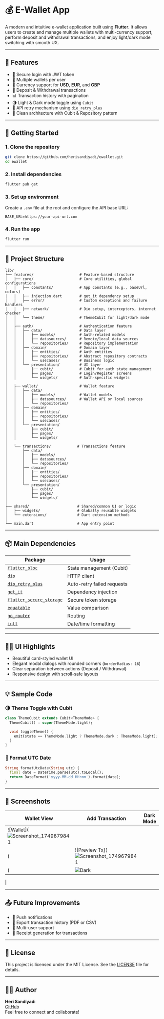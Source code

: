 # 💰 E-Wallet App

A modern and intuitive e-wallet application built using **Flutter**. It allows users to create and manage multiple wallets with multi-currency support, perform deposit and withdrawal transactions, and enjoy light/dark mode switching with smooth UX.

---

## 📱 Features

- 🔐 Secure login with JWT token
- 💼 Multiple wallets per user
- 💱 Currency support for **USD**, **EUR**, and **GBP**
- 💸 Deposit & Withdrawal transactions
- 📊 Transaction history with pagination
- 🌗 Light & Dark mode toggle using `Cubit`
- 🔁 API retry mechanism using `dio_retry_plus`
- 🧠 Clean architecture with Cubit & Repository pattern

---

## 🚀 Getting Started

### 1. Clone the repository

```bash
git clone https://github.com/herisandiyadi/ewallet.git
cd ewallet
```

### 2. Install dependencies

```bash
flutter pub get
```

### 3. Set up environment

Create a `.env` file at the root and configure the API base URL:

```env
BASE_URL=https://your-api-url.com
```

### 4. Run the app

```bash
flutter run
```

---

## 📁 Project Structure

```
lib/
├── features/                     # Feature-based structure
│   ├── core/                     # Core utilities, global configurations
│   │   ├── constants/            # App constants (e.g., baseUrl, colors)
|   |   ├── injection.dart        # get_it dependency setup
│   │   ├── error/                # Custom exceptions and failure handlers
│   │   ├── network/              # Dio setup, interceptors, internet checker
│   │   └── theme/                # ThemeCubit for light/dark mode
│   │
│   ├── auth/                     # Authentication feature
│   │   ├── data/                 # Data layer
│   │   │   ├── models/           # Auth-related models
│   │   │   ├── datasources/      # Remote/local data sources
│   │   │   └── repositories/     # Repository implementation
│   │   ├── domain/               # Domain layer
│   │   │   ├── entities/         # Auth entities
│   │   │   ├── repositories/     # Abstract repository contracts
│   │   │   └── usecases/         # Business logic
│   │   └── presentation/         # UI layer
│   │       ├── cubit/            # Cubit for auth state management
│   │       ├── pages/            # Login/Register screens
│   │       └── widgets/          # Auth-specific widgets
│
│   ├── wallet/                   # Wallet feature
│   │   ├── data/
│   │   │   ├── models/           # Wallet models
│   │   │   ├── datasources/      # Wallet API or local sources
│   │   │   └── repositories/
│   │   ├── domain/
│   │   │   ├── entities/
│   │   │   ├── repositories/
│   │   │   └── usecases/
│   │   └── presentation/
│   │       ├── cubit/
│   │       ├── pages/
│   │       └── widgets/
│
│   └── transactions/            # Transactions feature
│       ├── data/
│       │   ├── models/
│       │   ├── datasources/
│       │   └── repositories/
│       ├── domain/
│       │   ├── entities/
│       │   ├── repositories/
│       │   └── usecases/
│       └── presentation/
│           ├── cubit/
│           ├── pages/
│           └── widgets/
│
├── shared/                      # Shared/common UI or logic
│   ├── widgets/                 # Globally reusable widgets
│   └── extensions/              # Dart extension methods
│
└── main.dart                    # App entry point

```

---

## 📦 Main Dependencies

| Package | Usage |
|--------|-------|
| [`flutter_bloc`](https://pub.dev/packages/flutter_bloc) | State management (Cubit) |
| [`dio`](https://pub.dev/packages/dio) | HTTP client |
| [`dio_retry_plus`](https://pub.dev/packages/dio_retry_plus) | Auto-retry failed requests |
| [`get_it`](https://pub.dev/packages/get_it) | Dependency injection |
| [`flutter_secure_storage`](https://pub.dev/packages/flutter_secure_storage) | Secure token storage |
| [`equatable`](https://pub.dev/packages/equatable) | Value comparison |
| [`go_router`](https://pub.dev/packages/go_router) | Routing |
| [`intl`](https://pub.dev/packages/intl) | Date/time formatting |

---

## 🧑‍🎨 UI Highlights

- Beautiful card-styled wallet UI
- Elegant modal dialogs with rounded corners (`borderRadius: 16`)
- Clear separation between actions (Deposit / Withdrawal)
- Responsive design with scroll-safe layouts

---

## 💡 Sample Code

### 🌗 Theme Toggle with Cubit

```dart
class ThemeCubit extends Cubit<ThemeMode> {
  ThemeCubit() : super(ThemeMode.light);

  void toggleTheme() {
    emit(state == ThemeMode.light ? ThemeMode.dark : ThemeMode.light);
  }
}
```

### 📆 Format UTC Date

```dart
String formatUtcDate(String utc) {
  final date = DateTime.parse(utc).toLocal();
  return DateFormat('yyyy-MM-dd HH:mm').format(date);
}
```

---

## 📸 Screenshots

| Wallet View | Add Transaction | Dark Mode |
|-------------|------------------|-----------|
| ![Wallet](![Screenshot_1749679841](https://github.com/user-attachments/assets/880595c5-2df6-4601-ac7c-798e5c1a51fd)
) | ![Preview Tx](![Screenshot_1749679841](https://github.com/user-attachments/assets/addcdc86-57fd-40f8-87cb-d52023ae7c5a)
) | ![Dark](![Screenshot_1749679793](https://github.com/user-attachments/assets/105029e7-9292-4606-819c-1577fb603013))
 |

---

## 📤 Future Improvements

- 🔔 Push notifications
- 📂 Export transaction history (PDF or CSV)
- 👥 Multi-user support
- 🧾 Receipt generation for transactions

---


## 📝 License

This project is licensed under the MIT License. See the [LICENSE](LICENSE) file for details.

---

## 👨‍💻 Author

**Heri Sandiyadi**  
[GitHub](https://github.com/herisandiyadi)  
Feel free to connect and collaborate!
